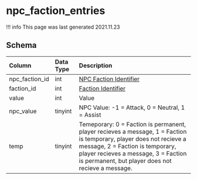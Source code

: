 # npc_faction_entries

!!! info
	This page was last generated 2021.11.23

## Schema
| Column | Data Type | Description |
| :--- | :--- | :--- |
| npc_faction_id | int | [NPC Faction Identifier](npc_faction.md) |
| faction_id | int | [Faction Identifier](../../schema/factions/faction_list.md) |
| value | int | Value |
| npc_value | tinyint | NPC Value: -1 = Attack, 0 = Neutral, 1 = Assist |
| temp | tinyint | Temeporary: 0 = Faction is permanent, player recieves a message, 1 = Faction is temporary, player does not recieve a message, 2 = Faction is temporary, player recieves a message, 3 = Faction is permanent, but player does not recieve a message. |


